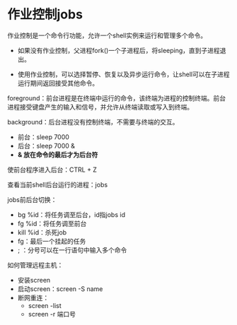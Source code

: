 # 作业控制jobs

作业控制是一个命令行功能，允许一个shell实例来运行和管理多个命令。

- 如果没有作业控制，父进程fork()一个子进程后，将sleeping，直到子进程退出。

- 使用作业控制，可以选择暂停、恢复以及异步运行命令，让shell可以在子进程运行期间返回接受其他命令。

foreground：前台进程是在终端中运行的命令，该终端为进程的控制终端。前台进程接受键盘产生的输入和信号，并允许从终端读取或写入到终端。

background：后台进程没有控制终端，不需要与终端的交互。

- 前台：sleep 7000
- 后台：sleep 7000 &
- **& 放在命令的最后才为后台符**

使前台程序进入后台：CTRL + Z

查看当前shell后台运行的进程：jobs

jobs前后台切换：

- bg %id：将任务调至后台，id指jobs id
- fg %id：将任务调至前台
- kill %id：杀死job
- fg：最后一个挂起的任务
- ; ：分号可以在一行语句中输入多个命令

如何管理远程主机：

- 安装screen
- 启动screen：screen -S name
- 断网重连：
  - screen -list
  - screen -r 端口号

